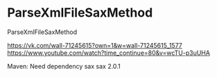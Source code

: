 # ParseXmlFileSaxMethod
ParseXmlFileSaxMethod


https://vk.com/wall-71245615?own=1&w=wall-71245615_1577
https://www.youtube.com/watch?time_continue=80&v=wcTU-p3uUHA

Maven: Need dependency 
    <dependency>
        <groupId>sax</groupId>
        <artifactId>sax</artifactId>
        <version>2.0.1</version>
    </dependency>
